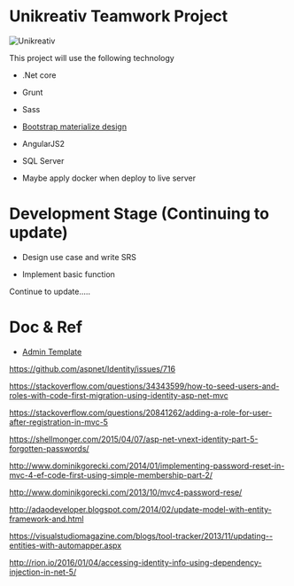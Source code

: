 # Unikreativ Teamwork Project

![Unikreativ](http://unikreativ.com/wp-content/uploads/2016/12/photo-logo.png)

This project will use the following technology

  - .Net core

  - Grunt

  - Sass

  - [Bootstrap materialize design](https://mdbootstrap.com)

  - AngularJS2

  - SQL Server

  - Maybe apply docker when deploy to live server

# Development Stage (Continuing to update)

  - Design use case and write SRS
  
  - Implement basic function

  Continue to update.....


# Doc & Ref

  - [Admin Template](https://mdbootstrap.com/live/_MDB/templates/Admin/home%20v2.html)

  https://github.com/aspnet/Identity/issues/716

  https://stackoverflow.com/questions/34343599/how-to-seed-users-and-roles-with-code-first-migration-using-identity-asp-net-mvc

  https://stackoverflow.com/questions/20841262/adding-a-role-for-user-after-registration-in-mvc-5

  https://shellmonger.com/2015/04/07/asp-net-vnext-identity-part-5-forgotten-passwords/

  http://www.dominikgorecki.com/2014/01/implementing-password-reset-in-mvc-4-ef-code-first-using-simple-membership-part-2/

  http://www.dominikgorecki.com/2013/10/mvc4-password-rese/		

  http://adaodeveloper.blogspot.com/2014/02/update-model-with-entity-framework-and.html

  https://visualstudiomagazine.com/blogs/tool-tracker/2013/11/updating--entities-with-automapper.aspx

  http://rion.io/2016/01/04/accessing-identity-info-using-dependency-injection-in-net-5/